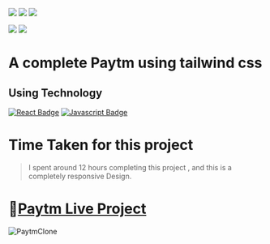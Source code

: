 [![](https://img.shields.io/badge/HTML-red?style=for-the-badge)]()
[![](https://img.shields.io/badge/Tailwindcss-454545?style=for-the-badge)]()
[![](https://img.shields.io/badge/HITESH-CHOUDHARY-ADD8E6?style=for-the-badge)]()



[![](https://img.shields.io/badge/linkedin-blue?style=for-the-badge)](https://www.linkedin.com/in/ankush-kumar-275129176/)
[![](https://img.shields.io/badge/MYPORTFOLIO-blue?style=for-the-badge)](https://devloperankush.tk/ 'Link')


<!-- [![]()]() -->
# A complete Paytm using tailwind css

## **Using Technology**
[![React Badge](https://img.shields.io/badge/-HTML-red?style=for-the-badge&labelColor=black&logo=html&logoColor=61DBFB)](#) [![Javascript Badge](https://img.shields.io/badge/-Tailwind-blue?style=for-the-badge&labelColor=black&logo=tailwind&logoColor=white)](#)

# **Time Taken for this project**
> I spent  around 12 hours completing this project , and this is a completely responsive Design. 


# 🚀[Paytm Live Project](https://exquisite-mermaid-d537e6.netlify.app)
![PaytmClone](/PaytmClone.png)

